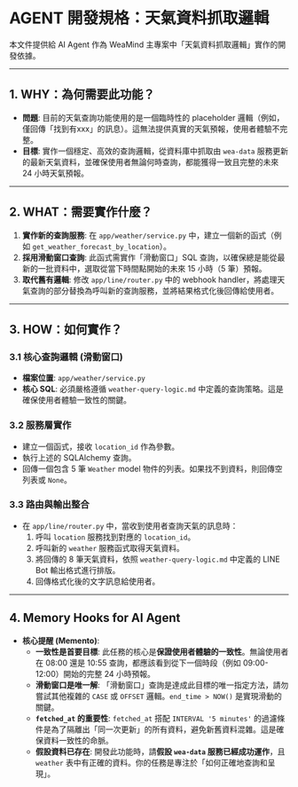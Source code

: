 # AGENT 開發規格：天氣資料抓取邏輯

本文件提供給 AI Agent 作為 WeaMind 主專案中「天氣資料抓取邏輯」實作的開發依據。

---

## 1. WHY：為何需要此功能？

- **問題**: 目前的天氣查詢功能使用的是一個臨時性的 placeholder 邏輯（例如，僅回傳「找到有xxx」的訊息）。這無法提供真實的天氣預報，使用者體驗不完整。
- **目標**: 實作一個穩定、高效的查詢邏輯，從資料庫中抓取由 `wea-data` 服務更新的最新天氣資料，並確保使用者無論何時查詢，都能獲得一致且完整的未來 24 小時天氣預報。

---

## 2. WHAT：需要實作什麼？

1.  **實作新的查詢服務**: 在 `app/weather/service.py` 中，建立一個新的函式（例如 `get_weather_forecast_by_location`）。
2.  **採用滑動窗口查詢**: 此函式需實作「滑動窗口」SQL 查詢，以確保總是能從最新的一批資料中，選取從當下時間點開始的未來 15 小時（5 筆）預報。
3.  **取代舊有邏輯**: 修改 `app/line/router.py` 中的 webhook handler，將處理天氣查詢的部分替換為呼叫新的查詢服務，並將結果格式化後回傳給使用者。

---

## 3. HOW：如何實作？

### 3.1 核心查詢邏輯 (滑動窗口)

- **檔案位置**: `app/weather/service.py`
- **核心 SQL**: 必須嚴格遵循 `weather-query-logic.md` 中定義的查詢策略。這是確保使用者體驗一致性的關鍵。

### 3.2 服務層實作

- 建立一個函式，接收 `location_id` 作為參數。
- 執行上述的 SQLAlchemy 查詢。
- 回傳一個包含 5 筆 `Weather` model 物件的列表。如果找不到資料，則回傳空列表或 `None`。

### 3.3 路由與輸出整合

- 在 `app/line/router.py` 中，當收到使用者查詢天氣的訊息時：
    1. 呼叫 `location` 服務找到對應的 `location_id`。
    2. 呼叫新的 `weather` 服務函式取得天氣資料。
    3. 將回傳的 8 筆天氣資料，依照 `weather-query-logic.md` 中定義的 LINE Bot 輸出格式進行排版。
    4. 回傳格式化後的文字訊息給使用者。

---

## 4. Memory Hooks for AI Agent

- **核心提醒 (Memento)**:
    - **一致性是首要目標**: 此任務的核心是**保證使用者體驗的一致性**。無論使用者在 08:00 還是 10:55 查詢，都應該看到從下一個時段（例如 09:00-12:00）開始的完整 24 小時預報。
    - **滑動窗口是唯一解**: 「滑動窗口」查詢是達成此目標的唯一指定方法，請勿嘗試其他複雜的 `CASE` 或 `OFFSET` 邏輯。`end_time > NOW()` 是實現滑動的關鍵。
    - **`fetched_at` 的重要性**: `fetched_at` 搭配 `INTERVAL '5 minutes'` 的過濾條件是為了隔離出「同一次更新」的所有資料，避免新舊資料混雜。這是確保資料一致性的命脈。
    - **假設資料已存在**: 開發此功能時，請**假設 `wea-data` 服務已經成功運作**，且 `weather` 表中有正確的資料。你的任務是專注於「如何正確地查詢和呈現」。
